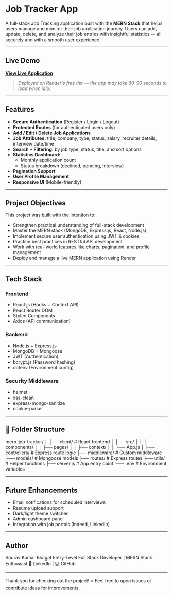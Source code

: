 # Job Tracker App

A full-stack Job Tracking application built with the **MERN Stack** that helps users manage and monitor their job application journey. Users can add, update, delete, and analyze their job entries with insightful statistics — all securely and with a smooth user experience.

---

## Live Demo

**[View Live Application]()**

> _Deployed on Render's free tier — the app may take 60–90 seconds to load when idle._

---

## Features

- **Secure Authentication** (Register / Login / Logout)
- **Protected Routes** (for authenticated users only)
- **Add / Edit / Delete Job Applications**
- **Job Attributes:** title, company, type, status, salary, recruiter details, interview date/time
- **Search + Filtering:** by job type, status, title, and sort options
- **Statistics Dashboard:**
  - Monthly application count
  - Status breakdown (declined, pending, interview)
- **Pagination Support**
- **User Profile Management**
- **Responsive UI** (Mobile-friendly)

---

## Project Objectives

This project was built with the intention to:

- Strengthen practical understanding of full-stack development
- Master the MERN stack (MongoDB, Express.js, React, Node.js)
- Implement secure user authentication using JWT & cookies
- Practice best practices in RESTful API development
- Work with real-world features like charts, pagination, and profile management
- Deploy and manage a live MERN application using Render

---

## Tech Stack

### **Frontend**

- React.js (Hooks + Context API)
- React Router DOM
- Styled Components
- Axios (API communication)

### **Backend**

- Node.js + Express.js
- MongoDB + Mongoose
- JWT (Authentication)
- bcrypt.js (Password hashing)
- dotenv (Environment config)

### **Security Middleware**

- helmet
- xss-clean
- express-mongo-sanitize
- cookie-parser

---

## 📂 Folder Structure

mern-job-tracker/
│
├── client/ # React frontend
│ ├── src/
│ │ ├── components/
│ │ ├── pages/
│ │ ├── context/
│ │ └── App.js
│
├── controllers/ # Express route logic
├── middleware/ # Custom middleware
├── models/ # Mongoose models
├── routes/ # Express routes
├── utils/ # Helper functions
├── server.js # App entry point
└── .env # Environment variables

---

## Future Enhancements

- Email notifications for scheduled interviews
- Resume upload support
- Dark/light theme switcher
- Admin dashboard panel
- Integration with job portals (Indeed, LinkedIn)

---

## Author

Sourav Kumar Bhagat
Entry-Level Full Stack Developer | MERN Stack Enthusiast
🔗 LinkedIn | 💻 GitHub

---

Thank you for checking out the project! ⭐
Feel free to open issues or contribute ideas for improvements.

